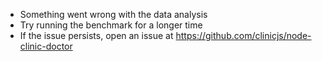 - Something went wrong with the data analysis
- Try running the benchmark for a longer time
- If the issue persists, open an issue at https://github.com/clinicjs/node-clinic-doctor

